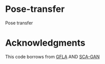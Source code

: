 # Pose-transfer
Pose transfer
# Acknowledgments
This code borrows from [GFLA](https://github.com/RenYurui/Global-Flow-Local-Attention) AND [SCA-GAN](https://github.com/rocketappslab/SCA-GAN)
